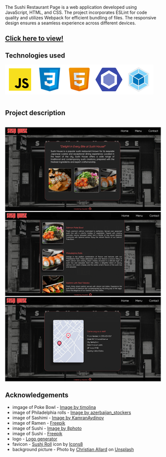 The Sushi Restaurant Page is a web application developed using JavaScript, HTML, and CSS. The project incorporates ESLint for code quality and utilizes Webpack for efficient bundling of files. The responsive design ensures a seamless experience across different devices.
<h2><a href="https://kawalae.github.io/Restaurant-page/">Click here to view!</a></h2>

<h2><strong>Technologies used</strong></h2>

<div style="display:flex;">
<img src="src/assets/pictures/js.svg"></img>
<img src="src/assets/pictures/css.svg"></img>
<img src="src/assets/pictures/html.svg"></img>
<img src="src/assets/pictures/eslint.svg"></img>
<img src="src/assets/pictures/webpack.svg"></img>
</div>

<br>
<h2><strong>Project description</strong></h2>
<br>
<div align ="center"><img src="src/assets/pictures/home-page.png"></img></div>
<div align ="center"><img src="src/assets/pictures/menu-page.png"></img></div>
<div align ="center"><img src="src/assets/pictures/contact-page.png"></img></div>

<h2><strong>Acknowledgements</strong></h2>

- imgage of Poke Bowl - <a href="https://www.freepik.com/free-photo/hawaiian-salmon-fish-poke-bowl-with-rice-radish-cucumber-tomato-sesame-seeds-seaweeds-buddha-bowl-diet-food_7677628.htm#page=2&query=japanese%20food&position=21&from_view=search&track=ais#position=21&page=2&query=japanese%20food%22%3EImage">Image by timolina</a> <br>
- image of Philadelphia rolls - <a href="https://www.freepik.com/free-photo/philadelphia-rolls-with-salmon-cream-cheese_5588179.htm#page=2&query=sushi%20salmon&position=26&from_view=search&track=ais">Image by azerbaijan_stockers</a> <br>
- image of Sashimi - <a href="https://www.freepik.com/free-photo/close-up-salmon-sashimi-served-with-red-tobiko_7184541.htm#query=sushi%20salmon&position=4&from_view=search&track=ais">Image by KamranAydinov</a> <br>
- image of Ramen - <a href="https://www.freepik.com/free-photo/composition-noodles-bowl_11741072.htm#query=ramen%20with%20egg&position=4&from_view=search&track=ais">Freepik</a> <br>
- image of Sushi - <a href="https://www.freepik.com/free-photo/side-view-roll-with-soy-sauce-chopstick-hand_7727088.htm#page=3&query=sushi&position=6&from_view=search&track=sph">Image by 8photo</a> <br>
- image of Sushi - <a href="https://www.freepik.com/free-vector/location-app-concept_10131452.htm#page=2&query=vertical%20city%20map%20street%20name&position=10&from_view=search&track=ais">Freepik</a> <br>
- logo - <a href="https://flamingtext.com/logo/Design-Japan-Logo-Maker">Logo generator</a>
- favicon - <a target="_blank" href="https://icons8.com/icon/ezIe7ZFqCuXk/sushi-roll">Sushi Roll</a> icon by <a target="_blank" href="https://icons8.com">Icons8</a>
- background picture - Photo by <a href="https://unsplash.com/@christianallard?utm_source=unsplash&utm_medium=referral&utm_content=creditCopyText">Christian Allard</a> on <a href="https://unsplash.com/photos/etIkw39orF8?utm_source=unsplash&utm_medium=referral&utm_content=creditCopyText">Unsplash</a>
  
